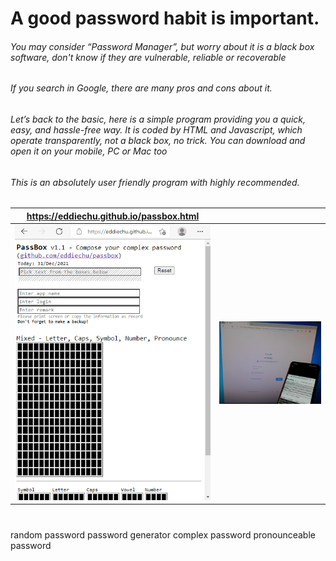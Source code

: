 # A good password habit is important.

###### You may consider “Password Manager”, but worry about it is a black box software, don't know if they are vulnerable, reliable or recoverable

###### If you search in Google, there are many pros and cons about it.

###### Let’s back to the basic, here is a simple program providing you a quick, easy, and hassle-free way.  It is coded by HTML and Javascript, which operate transparently, not a black box, no trick.  You can download and open it on your mobile, PC or Mac too

###### This is an absolutely user friendly program with highly recommended.


| https://eddiechu.github.io/passbox.html | |
|---------------|---------------|
|![alt text](https://raw.githubusercontent.com/eddiechu/passbox/main/image/screen1.gif)|![alt text](https://raw.githubusercontent.com/eddiechu/passbox/main/image/image1.png)|

#
random password
password generator
complex password
pronounceable password
